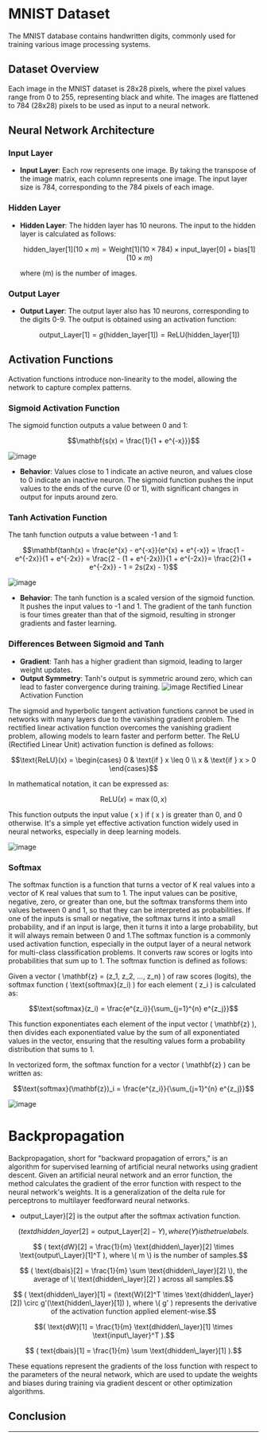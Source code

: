 # MNIST Dataset

The MNIST database contains handwritten digits, commonly used for training various image processing systems.

## Dataset Overview

Each image in the MNIST dataset is 28x28 pixels, where the pixel values range from 0 to 255, representing black and white. The images are flattened to 784 (28x28) pixels to be used as input to a neural network.

## Neural Network Architecture

### Input Layer

- **Input Layer**: Each row represents one image. By taking the transpose of the image matrix, each column represents one image. The input layer size is 784, corresponding to the 784 pixels of each image.

### Hidden Layer

- **Hidden Layer**: The hidden layer has 10 neurons. The input to the hidden layer is calculated as follows:
  
  ```math
  \text{hidden\_layer}[1](10 \times m) = \text{Weight}[1](10 \times 784) \times \text{input\_layer}[0] + \text{bias}[1](10 \times m)
  ```
  where \(m\) is the number of images.

### Output Layer

- **Output Layer**: The output layer also has 10 neurons, corresponding to the digits 0-9. The output is obtained using an activation function:
  ```math
  \text{output\_Layer}[1] = g(\text{hidden\_layer}[1]) = \text{ReLU}(\text{hidden\_layer}[1])
  ```

## Activation Functions

Activation functions introduce non-linearity to the model, allowing the network to capture complex patterns.

### Sigmoid Activation Function

The sigmoid function outputs a value between 0 and 1:
```math
\mathbf{s(x) = \frac{1}{1 + e^{-x}}}
```
![image](https://github.com/Zyadsowilam/ScratchNeuralNetwork/assets/96208685/e14b6b86-f3f5-4208-9fd6-df59896f32eb)
- **Behavior**: Values close to 1 indicate an active neuron, and values close to 0 indicate an inactive neuron. The sigmoid function pushes the input values to the ends of the curve (0 or 1), with significant changes in output for inputs around zero.

### Tanh Activation Function

The tanh function outputs a value between -1 and 1:
```math
\mathbf{tanh(x) = \frac{e^{x} - e^{-x}}{e^{x} + e^{-x}} = \frac{1 - e^{-2x}}{1 + e^{-2x}} = \frac{2 - (1 + e^{-2x})}{1 + e^{-2x}}= \frac{2}{1 + e^{-2x}} - 1 = 2s(2x) - 1}
```
![image](https://github.com/Zyadsowilam/ScratchNeuralNetwork/assets/96208685/81853179-0203-4259-9f9a-c4b78ff17700)

- **Behavior**: The tanh function is a scaled version of the sigmoid function. It pushes the input values to -1 and 1. The gradient of the tanh function is four times greater than that of the sigmoid, resulting in stronger gradients and faster learning.

### Differences Between Sigmoid and Tanh

- **Gradient**: Tanh has a higher gradient than sigmoid, leading to larger weight updates.
- **Output Symmetry**: Tanh's output is symmetric around zero, which can lead to faster convergence during training.
![image](https://github.com/Zyadsowilam/ScratchNeuralNetwork/assets/96208685/ca306eeb-e854-425c-8d73-33ab66518bac)
Rectified Linear Activation Function

The sigmoid and hyperbolic tangent activation functions cannot be used in networks with many layers due to the vanishing gradient problem.
The rectified linear activation function overcomes the vanishing gradient problem, allowing models to learn faster and perform better.
The ReLU (Rectified Linear Unit) activation function is defined as follows:

```math
\text{ReLU}(x) = \begin{cases} 
0 & \text{if } x \leq 0 \\
x & \text{if } x > 0 
\end{cases}
```

In mathematical notation, it can be expressed as:

```math
\text{ReLU}(x) = \max(0, x)
```

This function outputs the input value \( x \) if \( x \) is greater than 0, and 0 otherwise. It's a simple yet effective activation function widely used in neural networks, especially in deep learning models.

![image](https://github.com/Zyadsowilam/ScratchNeuralNetwork/assets/96208685/431e8d4a-36e3-43ea-b289-843a1868981c)

### Softmax
The softmax function is a function that turns a vector of K real values into a vector of K real values that sum to 1. The input values can be positive, negative, zero, or greater than one, but the softmax transforms them into values between 0 and 1, so that they can be interpreted as probabilities. If one of the inputs is small or negative, the softmax turns it into a small probability, and if an input is large, then it turns it into a large probability, but it will always remain between 0 and 1.The softmax function is a commonly used activation function, especially in the output layer of a neural network for multi-class classification problems. It converts raw scores or logits into probabilities that sum up to 1. The softmax function is defined as follows:

Given a vector \( \mathbf{z} = (z_1, z_2, ..., z_n) \) of raw scores (logits), the softmax function \( \text{softmax}(z_i) \) for each element \( z_i \) is calculated as:

```math
\text{softmax}(z_i) = \frac{e^{z_i}}{\sum_{j=1}^{n} e^{z_j}}
```

This function exponentiates each element of the input vector \( \mathbf{z} \), then divides each exponentiated value by the sum of all exponentiated values in the vector, ensuring that the resulting values form a probability distribution that sums to 1. 

In vectorized form, the softmax function for a vector \( \mathbf{z} \) can be written as:

```math
\text{softmax}(\mathbf{z})_i = \frac{e^{z_i}}{\sum_{j=1}^{n} e^{z_j}}
```

![image](https://github.com/Zyadsowilam/ScratchNeuralNetwork/assets/96208685/f644c663-98d1-4f93-b0a0-4e76ebad9668)

# Backpropagation


Backpropagation, short for "backward propagation of errors," is an algorithm for supervised learning of artificial neural networks using gradient descent. Given an artificial neural network and an error function, the method calculates the gradient of the error function with respect to the neural network's weights. It is a generalization of the delta rule for perceptrons to multilayer feedforward neural networks.


- output\_Layer}[2]  is the output after the softmax activation function.
```math
 ( text{dhidden\_layer}[2] = \text{output\_Layer}[2] - Y ), where ( Y ) is the true labels.
```
```math
 ( text{dW}[2] = \frac{1}{m} \text{dhidden\_layer}[2] \times \text{output\_Layer}[1]^T ), where \( m \) is the number of samples.
```
```math
 ( \text{dbais}[2] = \frac{1}{m} \sum \text{dhidden\_layer}[2] \), the average of \( \text{dhidden\_layer}[2] ) across all samples.
```
```math
 ( \text{dhidden\_layer}[1] = (\text{W}[2]^T \times \text{dhidden\_layer}[2]) \circ g'(\text{hidden\_layer}[1]) ), where \( g' ) represents the derivative of the activation function applied element-wise.
```
```math
( \text{dW}[1] = \frac{1}{m} \text{dhidden\_layer}[1] \times \text{input\_layer}^T ).
```
```math
 ( text{dbais}[1] = \frac{1}{m} \sum \text{dhidden\_layer}[1] ).
```
These equations represent the gradients of the loss function with respect to the parameters of the neural network, which are used to update the weights and biases during training via gradient descent or other optimization algorithms.

## Conclusion


---


